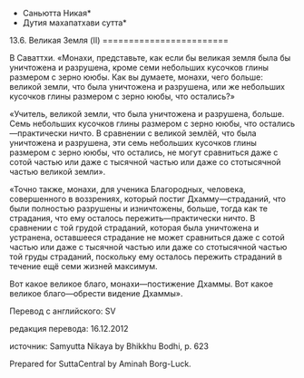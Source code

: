 * Саньютта Никая*
* Дутия махапатхави сутта*

13\.6\. Великая Земля \(II\)
\=\=\=\=\=\=\=\=\=\=\=\=\=\=\=\=\=\=\=\=\=\=\=\=

В Саваттхи\. «Монахи, представьте, как если бы великая земля была бы уничтожена и разрушена, кроме семи небольших кусочков глины размером с зерно ююбы\. Как вы думаете, монахи, чего больше: великой земли, что была уничтожена и разрушена, или же небольших кусочков глины размером с зерно ююбы, что остались?»

«Учитель, великой земли, что была уничтожена и разрушена, больше\. Семь небольших кусочков глины размером с зерно ююбы, что остались—практически ничто\. В сравнении с великой землёй, что была уничтожена и разрушена, эти семь небольших кусочков глины размером с зерно ююбы, что остались, не могут сравниться даже с сотой частью или даже с тысячной частью или даже со стотысячной частью великой земли»\.

«Точно также, монахи, для ученика Благородных, человека, совершенного в воззрениях, который постиг Дхамму—страданий, что были полностью разрушены и изничтожены, больше, тогда как те страдания, что ему осталось пережить—практически ничто\. В сравнении с той грудой страданий, которая была уничтожена и устранена, оставшееся страдание не может сравниться даже с сотой частью или даже с тысячной частью или даже со стотысячной частью той груды страданий, поскольку ему осталось пережить страданий в течение ещё семи жизней максимум\.

Вот какое великое благо, монахи—постижение Дхаммы\. Вот какое великое благо—обрести видение Дхаммы»\.

Перевод с английского: SV

редакция перевода: 16\.12\.2012

источник: Samyutta Nikaya by Bhikkhu Bodhi, p\. 623

Prepared for SuttaCentral by Aminah Borg\-Luck\.